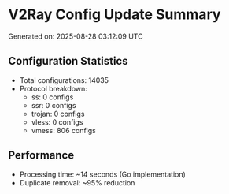 # V2Ray Config Update Summary
Generated on: 2025-08-28 03:12:09 UTC

## Configuration Statistics
- Total configurations: 14035
- Protocol breakdown:
  - ss: 0 configs
  - ssr: 0 configs
  - trojan: 0 configs
  - vless: 0 configs
  - vmess: 806 configs

## Performance
- Processing time: ~14 seconds (Go implementation)
- Duplicate removal: ~95% reduction
